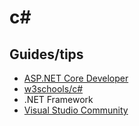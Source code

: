 # c#

## Guides/tips

* [ASP.NET Core Developer](https://roadmap.sh/aspnet-core)
* [w3schools/c#](https://www.w3schools.com/cs/index.php)
* .NET Framework
* [Visual Studio Community](https://visualstudio.microsoft.com/vs/community/)